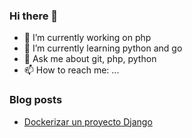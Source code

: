 ### Hi there 👋

- 🔭 I’m currently working on php
- 🌱 I’m currently learning python and go
- 💬 Ask me about git, php, python
- 📫 How to reach me: ...

### Blog posts
<!-- BLOG-POST-LIST:START -->
- [Dockerizar un proyecto Django](https://dev.to/adgaray/dockerizar-un-proyecto-django-2np3)
<!-- BLOG-POST-LIST:END -->

<!--
**AdGARAY/AdGARAY** is a ✨ _special_ ✨ repository because its `README.md` (this file) appears on your GitHub profile.

Here are some ideas to get you started:

- 🔭 I’m currently working on ...
- 🌱 I’m currently learning ...
- 👯 I’m looking to collaborate on ...
- 🤔 I’m looking for help with ...
- 💬 Ask me about ...
- 📫 How to reach me: ...
- 😄 Pronouns: ...
- ⚡ Fun fact: ...
-->
